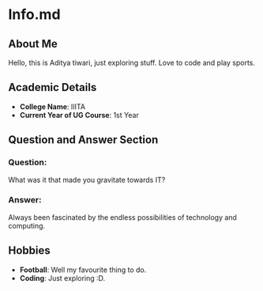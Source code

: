 # Info.md

## About Me
Hello, this is Aditya tiwari, just exploring stuff. Love to code and play sports.

## Academic Details
- **College Name**: IIITA
- **Current Year of UG Course**: 1st Year 

## Question and Answer Section
### Question:
What was it that made you gravitate towards IT?  

### Answer:
Always been fascinated by the endless possibilities of technology and computing. 

## Hobbies
- **Football**: Well my favourite thing to do.
- **Coding**: Just exploring :D.
